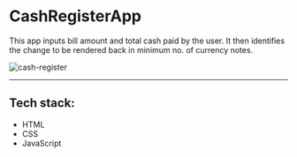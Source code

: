 # CashRegisterApp

This app inputs bill amount and total cash paid by the user. It then identifies the change to be rendered back in minimum no. of currency notes. 

![cash-register](https://user-images.githubusercontent.com/46674359/143910977-83fa4f68-21a2-4de6-93a9-a98607356596.gif)


---

## Tech stack:

* HTML
* CSS
* JavaScript
